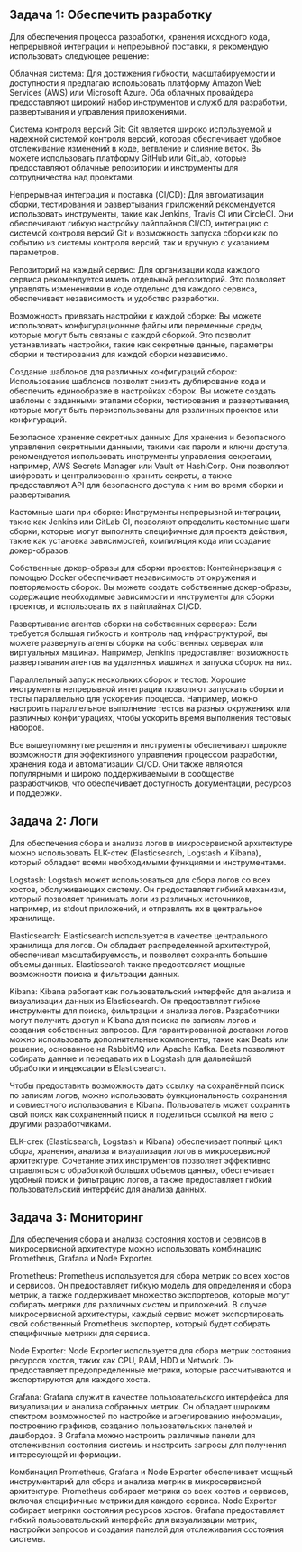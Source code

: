 ## Задача 1: Обеспечить разработку

Для обеспечения процесса разработки, хранения исходного кода, непрерывной интеграции и непрерывной поставки, я рекомендую использовать следующее решение:

Облачная система: Для достижения гибкости, масштабируемости и доступности я предлагаю использовать платформу Amazon Web Services (AWS) или Microsoft Azure. Оба облачных провайдера предоставляют широкий набор инструментов и служб для разработки, развертывания и управления приложениями.

Система контроля версий Git: Git является широко используемой и надежной системой контроля версий, которая обеспечивает удобное отслеживание изменений в коде, ветвление и слияние веток. Вы можете использовать платформу GitHub или GitLab, которые предоставляют облачные репозитории и инструменты для сотрудничества над проектами.

Непрерывная интеграция и поставка (CI/CD): Для автоматизации сборки, тестирования и развертывания приложений рекомендуется использовать инструменты, такие как Jenkins, Travis CI или CircleCI. Они обеспечивают гибкую настройку пайплайнов CI/CD, интеграцию с системой контроля версий Git и возможность запуска сборки как по событию из системы контроля версий, так и вручную с указанием параметров.

Репозиторий на каждый сервис: Для организации кода каждого сервиса рекомендуется иметь отдельный репозиторий. Это позволяет управлять изменениями в коде отдельно для каждого сервиса, обеспечивает независимость и удобство разработки.

Возможность привязать настройки к каждой сборке: Вы можете использовать конфигурационные файлы или переменные среды, которые могут быть связаны с каждой сборкой. Это позволит устанавливать настройки, такие как секретные данные, параметры сборки и тестирования для каждой сборки независимо.

Создание шаблонов для различных конфигураций сборок: Использование шаблонов позволит снизить дублирование кода и обеспечить единообразие в настройках сборок. Вы можете создать шаблоны с заданными этапами сборки, тестирования и развертывания, которые могут быть переиспользованы для различных проектов или конфигураций.

Безопасное хранение секретных данных: Для хранения и безопасного управления секретными данными, такими как пароли и ключи доступа, рекомендуется использовать инструменты управления секретами, например, AWS Secrets Manager или Vault от HashiCorp. Они позволяют шифровать и централизованно хранить секреты, а также предоставляют API для безопасного доступа к ним во время сборки и развертывания.

Кастомные шаги при сборке: Инструменты непрерывной интеграции, такие как Jenkins или GitLab CI, позволяют определить кастомные шаги сборки, которые могут выполнять специфичные для проекта действия, такие как установка зависимостей, компиляция кода или создание докер-образов.

Собственные докер-образы для сборки проектов: Контейнеризация с помощью Docker обеспечивает независимость от окружения и повторяемость сборок. Вы можете создать собственные докер-образы, содержащие необходимые зависимости и инструменты для сборки проектов, и использовать их в пайплайнах CI/CD.

Развертывание агентов сборки на собственных серверах: Если требуется большая гибкость и контроль над инфраструктурой, вы можете развернуть агенты сборки на собственных серверах или виртуальных машинах. Например, Jenkins предоставляет возможность развертывания агентов на удаленных машинах и запуска сборок на них.

Параллельный запуск нескольких сборок и тестов: Хорошие инструменты непрерывной интеграции позволяют запускать сборки и тесты параллельно для ускорения процесса. Например, можно настроить параллельное выполнение тестов на разных окружениях или различных конфигурациях, чтобы ускорить время выполнения тестовых наборов.

Все вышеупомянутые решения и инструменты обеспечивают широкие возможности для эффективного управления процессом разработки, хранения кода и автоматизации CI/CD. Они также являются популярными и широко поддерживаемыми в сообществе разработчиков, что обеспечивает доступность документации, ресурсов и поддержки.

## Задача 2: Логи


Для обеспечения сбора и анализа логов в микросервисной архитектуре можно использовать ELK-стек (Elasticsearch, Logstash и Kibana), который обладает всеми необходимыми функциями и инструментами.

Logstash: Logstash может использоваться для сбора логов со всех хостов, обслуживающих систему. Он предоставляет гибкий механизм, который позволяет принимать логи из различных источников, например, из stdout приложений, и отправлять их в центральное хранилище.

Elasticsearch: Elasticsearch используется в качестве центрального хранилища для логов. Он обладает распределенной архитектурой, обеспечивая масштабируемость, и позволяет сохранять большие объемы данных. Elasticsearch также предоставляет мощные возможности поиска и фильтрации данных.

Kibana: Kibana работает как пользовательский интерфейс для анализа и визуализации данных из Elasticsearch. Он предоставляет гибкие инструменты для поиска, фильтрации и анализа логов. Разработчики могут получить доступ к Kibana для поиска по записям логов и создания собственных запросов.
Для гарантированной доставки логов можно использовать дополнительные компоненты, такие как Beats или решение, основанное на RabbitMQ или Apache Kafka. Beats позволяют собирать данные и передавать их в Logstash для дальнейшей обработки и индексации в Elasticsearch.

Чтобы предоставить возможность дать ссылку на сохранённый поиск по записям логов, можно использовать функциональность сохранения и совместного использования в Kibana. Пользователь может сохранить свой поиск как сохраненный поиск и поделиться ссылкой на него с другими разработчиками.

 ELK-стек (Elasticsearch, Logstash и Kibana) обеспечивает полный цикл сбора, хранения, анализа и визуализации логов в микросервисной архитектуре. Сочетание этих инструментов позволяет эффективно справляться с обработкой больших объемов данных, обеспечивает удобный поиск и фильтрацию логов, а также предоставляет гибкий пользовательский интерфейс для анализа данных.
 
 ## Задача 3: Мониторинг
 
 
 Для обеспечения сбора и анализа состояния хостов и сервисов в микросервисной архитектуре можно использовать комбинацию Prometheus, Grafana и Node Exporter.

Prometheus: Prometheus используется для сбора метрик со всех хостов и сервисов. Он предоставляет гибкую модель для определения и сбора метрик, а также поддерживает множество экспортеров, которые могут собирать метрики для различных систем и приложений. В случае микросервисной архитектуры, каждый сервис может экспортировать свой собственный Prometheus экспортер, который будет собирать специфичные метрики для сервиса.

Node Exporter: Node Exporter используется для сбора метрик состояния ресурсов хостов, таких как CPU, RAM, HDD и Network. Он предоставляет предопределенные метрики, которые рассчитываются и экспортируются для каждого хоста.

Grafana: Grafana служит в качестве пользовательского интерфейса для визуализации и анализа собранных метрик. Он обладает широким спектром возможностей по настройке и агрегированию информации, построению графиков, созданию пользовательских панелей и дашбордов. В Grafana можно настроить различные панели для отслеживания состояния системы и настроить запросы для получения интересующей информации.

 Комбинация Prometheus, Grafana и Node Exporter обеспечивает мощный инструментарий для сбора и анализа метрик в микросервисной архитектуре. Prometheus собирает метрики со всех хостов и сервисов, включая специфичные метрики для каждого сервиса. Node Exporter собирает метрики состояния ресурсов хостов. Grafana предоставляет гибкий пользовательский интерфейс для визуализации метрик, настройки запросов и создания панелей для отслеживания состояния системы.
